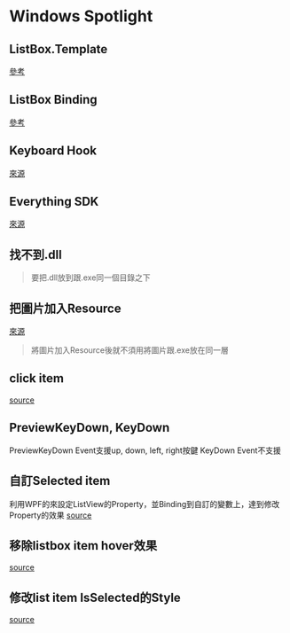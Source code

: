 # Windows Spotlight

## ListBox.Template
[參考](https://blogs.msdn.microsoft.com/ericsk/2013/04/18/windows-store-app-windows-phone-app-listview-listbox-2/)
## ListBox Binding
[參考](https://blogs.msdn.microsoft.com/ericsk/2013/04/18/windows-store-app-windows-phone-app-listview-listbox-2/)
## Keyboard Hook
[來源](http://www.dylansweb.com/2014/10/low-level-global-keyboard-hook-sink-in-c-net/)
## Everything SDK
[來源](http://www.voidtools.com/support/everything/sdk/)

## 找不到.dll
> 要把.dll放到跟.exe同一個目錄之下

## 把圖片加入Resource
[來源](http://stackoverflow.com/questions/10673957/load-image-from-folder-in-solution)
> 將圖片加入Resource後就不須用將圖片跟.exe放在同一層

## click item
[source](http://stackoverflow.com/questions/10207888/wpf-listview-detect-when-selected-item-is-clicked)

## PreviewKeyDown, KeyDown
PreviewKeyDown Event支援up, down, left, right按鍵
KeyDown Event不支援

## 自訂Selected item
利用WPF的<Setter>來設定ListView的Property，並Binding到自訂的變數上，達到修改Property的效果
[source](http://stackoverflow.com/questions/1069577/wpf-listview-programmatically-select-item)

## 移除listbox item hover效果
[source](http://stackoverflow.com/questions/15632493/wpf-listbox-turn-off-hover-effect)

## 修改list item IsSelected的Style
[source](http://stackoverflow.com/questions/28686752/changing-wpf-listbox-selecteditem-text-color-and-highlight-background-color-usin)
